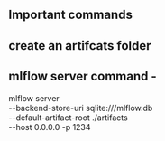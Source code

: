 ## Important commands

## create an artifcats folder

## mlflow server command -

mlflow server \
--backend-store-uri sqlite:///mlflow.db \
--default-artifact-root ./artifacts \
--host 0.0.0.0 -p 1234
